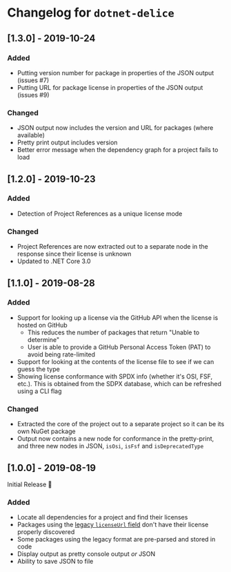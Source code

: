 # Changelog for `dotnet-delice`

## [1.3.0] - 2019-10-24

### Added

- Putting version number for package in properties of the JSON output (issues #7)
- Putting URL for package license in properties of the JSON output (issues #9)

### Changed

- JSON output now includes the version and URL for packages (where available)
- Pretty print output includes version
- Better error message when the dependency graph for a project fails to load

## [1.2.0] - 2019-10-23

### Added

- Detection of Project References as a unique license mode

### Changed

- Project References are now extracted out to a separate node in the response since their license is unknown
- Updated to .NET Core 3.0

## [1.1.0] - 2019-08-28

### Added

- Support for looking up a license via the GitHub API when the license is hosted on GitHub
  - This reduces the number of packages that return "Unable to determine"
  - User is able to provide a GitHub Personal Access Token (PAT) to avoid being rate-limited
- Support for looking at the contents of the license file to see if we can guess the type
- Showing license conformance with SPDX info (whether it's OSI, FSF, etc.). This is obtained from the SDPX database, which can be refreshed using a CLI flag

### Changed

- Extracted the core of the project out to a separate project so it can be its own NuGet package
- Output now contains a new node for conformance in the pretty-print, and three new nodes in JSON, `isOsi`, `isFsf` and `isDeprecatedType`

## [1.0.0] - 2019-08-19

Initial Release :tada:

### Added

- Locate all dependencies for a project and find their licenses
- Packages using the [legacy `licenseUrl` field](https://github.com/NuGet/Announcements/issues/32) don't have their license properly discovered
- Some packages using the legacy format are pre-parsed and stored in code
- Display output as pretty console output _or_ JSON
- Ability to save JSON to file

